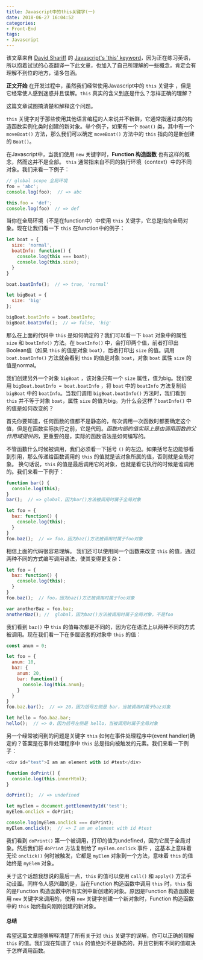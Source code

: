 ```yaml
---
title: Javascript中的this关键字(一)
date: 2018-06-27 16:04:52
categories:
- Front-End
tags: 
- Javascript
---
```

该文章来自 [David Shariff](http://davidshariff.com/) 的 [Javascript's 'this' keyword](http://davidshariff.com/blog/javascript-this-keyword/#first-article)，因为正在练习英语，所以抱着试试的心态翻译一下此文章，也加入了自己所理解的一些概念，肯定会有理解不到位的地方，请多包涵。

**正文开始**
在开发过程中，虽然我们经常使用Javascript中的 `this` 关键字 ，但是它经常使人感到迷惑并且误解。`this` 真实的含义到底是什么？怎样正确的理解？

这篇文章试图搞清楚和解释这个问题。

`this` 关键字对于那些使用其他语言编程的人来说并不新鲜，它通常指通过类的构造函数实例化类时创建的新对象。举个例子，如果有一个 `Boat()` 类，其中有一个 `moveBoat()` 方法，那么我们可以确定 `moveBoat()` 方法中的 `this` 指向的是新创建的 `Boat()`。

在Javascript中，当我们使用 `new` 关键字时，**Function 构造函数** 也有这样的概念，然而这并不是全部。 `this` 通常指来自不同的执行环境（context）中的不同对象。我们来看一下例子：
```Javascript
// global scope 全局环境
foo = 'abc';
console.log(foo);  // => abc

this.foo = 'def';
console.log(foo)  // => def
```
当你在全局环境（不是在function中）中使用 `this` 关键字，它总是指向全局对象。现在让我们看一下 `this` 在function中的例子：
```Javascript
let boat = {
  size: 'normal',
  boatInfo: function() {
    console.log(this === boat);
    console.log(this.size);
  }
}

boat.boatInfo();  // => true, 'normal'

let bigBoat = {
  size: 'big'
};

bigBoat.boatInfo = boat.boatInfo;
bigBoat.boatInfo();  // => false, 'big'
```
那么在上面的代码中 `this` 是如何确定的？我们可以看一下 `boat` 对象中的属性 `size` 和 `boatInfo()` 方法。在 `boatInfo()` 中，会打印两个值，前者打印出Boolean值（如果 `this` 的值是对象 `boat`），后者打印出 `size` 的值。调用 `boat.boatInfo()` 方法就会看到 `this` 的值是对象 `boat`，对象 `boat` 属性 `size` 的值是normal。

我们创建另外一个对象 `bigBoat` ，该对象只有一个 `size` 属性，值为big。我们使用 `bigBoat.boatInfo = boat.boatInfo` ，将 `boat` 中的 `boatInfo` 方法复制给 `bigBoat` 中的 `boatInfo`。当我们调用 `bigBoat.boatInfo()` 方法时，我们看到 `this` 并不等于对象 `boat`，属性 `size` 的值为big。为什么会这样？`boatInfo()` 中的值是如何改变的？

首先你要知道，任何函数的值都不是静态的，每次调用一次函数时都要确定这个值，但是在函数实际执行之前，它是代码。*函数内部的值实际上是由调用函数的父作用域提供的*，更重要的是，实际的函数语法是如何编写的。

不管函数什么时候被调用，我们必须看一下括号 `()` 的左边。如果括号左边能够看到引用，那么传递给函数调用的 `this` 的值就是该对象所属的值，否则就是全局对象。
换句话说，`this` 的值是最后调用它的对象，也就是看它执行的时候是谁调用的。我们来看一下例子：
```Javascript
function bar() {
  console.log(this);
}
bar();  // => global，因为bar()方法被调用时属于全局对象

let foo = {
  baz: function() {
    console.log(this);
  }
}
foo.baz();  // => foo，因为baz()方法被调用时属于foo对象
```
相信上面的代码很容易理解。
我们还可以使用同一个函数来改变 `this` 的值，通过两种不同的方式编写调用语法，使其变得更复杂：
```Javascript
let foo = {
  baz: function() {
    console.log(this);
  }
}
foo.baz();  // foo，因为baz()方法被调用时属于foo对象

var anotherBaz = foo.baz;
anotherBaz(); //  global，因为baz()方法被调用时属于全局对象，不是foo
```
我们看到 `baz()` 中 `this` 的值每次都是不同的，因为它在语法上以两种不同的方式被调用。现在我们看一下在多层嵌套的对象中 `this` 的值：
```Javascript
const anum = 0;

let foo = {
  anum: 10,
  baz: {
    anum: 20,
    bar: function() {
      console.log(this.anum);
    }
  }
}
foo.baz.bar();  // => 20，因为括号左侧是 bar，当被调用时属于baz对象

let hello = foo.baz.bar;
hello();  // => 0，因为括号左侧是 hello，当被调用时属于全局对象
```
另一个经常被问到的问题是关键字 `this` 如何在事件处理程序中(event handler)确定的？答案是在事件处理程序中 `this` 总是指向被触发的元素。我们来看一下例子：
```Javascript
<div id="test">I am an element with id #test</div>

function doPrint() {
  console.log(this.innerHtml);
}

doPrint();  // => undefined

let myElem = document.getElementById('test');
myElem.onclick = doPrint;

console.log(myElem.onclick === doPrint);
myElem.onclick();  // => I am an element with id #test
```
我们看到 `doPrint()` 第一个被调用，打印的值为undefined，因为它属于全局对象。然后我们将 `doPrint` 方法复制给了 `myElem.onclick` 事件 ，这基本上意味着无论 `onclick()` 何时被触发，它都是 `myElem` 对象到一个方法，意味着 `this` 的值始终是 `myElem` 对象。

关于这个话题我想说的最后一点，`this` 的值可以使用 `call()` 和 `apply()` 方法手动设置。同样令人感兴趣的是，当在Function 构造函数中调用 `this` 时，`this` 指的是Function 构造函数中所有实例中新创建的对象。原因是Function 构造函数是用 `new` 关键字来调用的，使用 `new` 关键字创建一个新对象时，Function 构造函数中的 `this` 始终指向刚刚创建的新对象。

#### 总结
希望这篇文章能够解释清楚了所有关于对 `this` 关键字的误解，你可以正确的理解 `this` 的值。我们现在知道了 `this` 的值绝对不是静态的，并且它拥有不同的值取决于怎样调用函数。